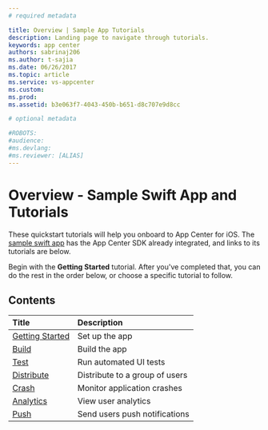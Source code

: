 ```yaml
---
# required metadata

title: Overview | Sample App Tutorials
description: Landing page to navigate through tutorials.
keywords: app center
authors: sabrinaj206
ms.author: t-sajia
ms.date: 06/26/2017
ms.topic: article
ms.service: vs-appcenter
ms.custom:
ms.prod:
ms.assetid: b3e063f7-4043-450b-b651-d8c707e9d8cc

# optional metadata

#ROBOTS:
#audience:
#ms.devlang: 
#ms.reviewer: [ALIAS]
---
```


# Overview - Sample Swift App and Tutorials

These quickstart tutorials will help you onboard to App Center for iOS. The [sample swift app](https://github.com/VSAppCenter/sampleapp-ios-swift) has the App Center SDK already integrated, and links to its tutorials are below.

Begin with the **Getting Started** tutorial. After you've completed that, you can do the rest in the order below, or choose a specific tutorial to follow.

## Contents

| Title                                 | Description                    |
|:--------------------------------------|:-------------------------------|
| [Getting Started](getting-started.md) | Set up the app                 |
| [Build](build.md)                     | Build the app                  |
| [Test](test.md)                       | Run automated UI tests         |
| [Distribute](distribute.md)           | Distribute to a group of users |
| [Crash](crashes.md)                   | Monitor application crashes    |
| [Analytics](analytics.md)             | View user analytics            |
| [Push](push.md)                       | Send users push notifications  |

